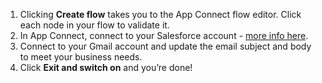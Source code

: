 1. Clicking **Create flow** takes you to the App Connect flow editor. Click each node in your flow to validate it. 
1. In App Connect, connect to your Salesforce account - [more info here](https://developer.ibm.com/integration/docs/app-connect/how-to-guides-for-apps/use-ibm-app-connect-salesforce/). 
1. Connect to your Gmail account and update the email subject and body to meet your business needs. 
1. Click **Exit and switch on** and you’re done!

